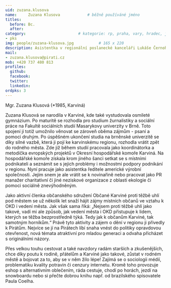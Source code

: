 ```yaml
---
uid: zuzana.klusova
name:     Zuzana Klusova      		# běžně používáné jméno
titles:
  before: Bc.
  after:
category:                 		# kategorie: rp, praha, vary, hradec, jmk, senat
- pks
img: people/zuzana-klusova.jpg           # 165 x 220
description: Asistentka v regionální poslanecké kanceláři Lukáše Černohorského a Ondřeje Polanského a místopředsedkyně krajského sdružení Moravskoslezského kraje # kratký popis, max 160 znaků
mail:
- zuzana.klusova@pirati.cz
mob: +420 737 480 813
profiles:
  github:
  facebook:				
  twitter:
  linkedin:
ordpks: 3  
---
```



Mgr. Zuzana Klusová (*1985, Karviná)

Zuzana Klusová se narodila v Karviné, kde také vystudovala osmileté gymnázium. Po maturitě se rozhodla pro studium žurnalistiky a sociální práce na Fakultě sociálních studií Masarykovy univerzity v Brně. Toto spojení jí totiž umožnilo věnovat se zároveň oběma zájmům - psaní a pomoci druhým. Po úspěšném ukončení studia na brněnské univerzitě se díky silné vazbě, která ji pojí ke karvinskému regionu, rozhodla vrátit zpět do rodného města. Zde již během studií pracovala jako koordinátorka a metodička evropských projektů v Okresní hospodářské komoře Karviná. Na hospodářské komoře získala krom jiného šanci setkat se s místními podnikateli a seznámit se s jejich problémy i možnostmi podpory podnikání v regionu. Nyní pracuje jako asistentka ředitele americké výrobní společnosti. Jejím snem je ale vrátit se k novinařině nebo pracovat jako PR manažer charitativní či jiné neziskové organizace z oblasti ekologie či pomoci sociálně znevýhodněným.

Jako aktivní členka občanského sdružení Občané Karviné proti těžbě uhlí pod městem se už několik let snaží hájit zájmy místních občanů ve vztahu k OKD i vedení města. Jak však sama říká: „Nejsem proti těžbě uhlí jako takové, vadí mi ale způsob, jak vedení města i OKD přistupuje k lidem, kterých se těžba bezprostředně týká. Tedy jak k občanům Karviné, tak samotným horníkům.“ Právě tyto aktivity a zájem o dění v regionu ji přivedly k Pirátům. Nejvíce se jí na Pirátech líbí snaha vnést do politiky opravdovou otevřenost, nová témata atraktivní pro mladou generaci a odvaha přicházet s originálními názory.

Přes velkou touhu cestovat a také navzdory radám starších a zkušenějších, chce díky poutu k rodině, přátelům a Karviné jako takové, zůstat v rodném městě a bojovat za to, aby se v něm žilo lépe! Zajímá se o sociologii médií, problematiku kvality potravin či cenzury internetu. Kromě toho provozuje eshop s alternativním oblečením, ráda cestuje, chodí po horách, jezdí na snowboardu nebo si přečte dobrou knihu např. od brazilského spisovatele Paula Coelha.
